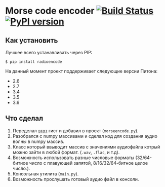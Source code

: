 # Morse code encoder [![Build Status](https://travis-ci.org/NeverMine17/radioencode.svg?branch=master)](https://travis-ci.org/NeverMine17/radioencode) [![PyPI version](https://badge.fury.io/py/radioencode.svg)](https://badge.fury.io/py/radioencode)
## Как установить
Лучшее всего устанавливать через PIP:

    $ pip install radioencode

На данный момент проект поддерживает следующие версии Питона:

  - 2.6
  - 2.7
  - 3.4
  - 3.5
  - 3.6

## Что сделал
  1. Переделал [этот](https://gist.github.com/ebuckley/1842461) гист и добавил в проект (`morseencode.py`).
  2. Разобрался с numpy массивами и сделал код для создания аудио волны в numpy массив.
  3. Класс который ввыводит массив с значениями аудиофайла котрый можно зайти в любой формат. (`.wav`, `.flac`, и т.д).
  4. Возможность использовать разные числовые форматы (32/64-битное число с плавующей запятой, 8/16/32/64-битное целое число.).
  5. Консольная утилита (`main.py`).
  6. Возможность прослушать готовый аудио файл в консоли.
